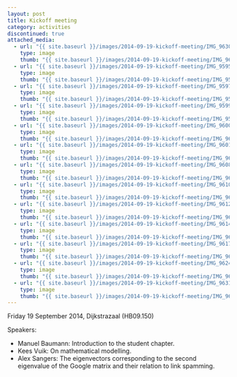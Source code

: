 ```yaml
---
layout: post
title: Kickoff meeting
category: activities
discontinued: true
attached_media:
  - url: "{{ site.baseurl }}/images/2014-09-19-kickoff-meeting/IMG_9630.jpg"
    type: image
    thumb: "{{ site.baseurl }}/images/2014-09-19-kickoff-meeting/IMG_9630-thumb.jpg"
  - url: "{{ site.baseurl }}/images/2014-09-19-kickoff-meeting/IMG_9595.jpg"
    type: image
    thumb: "{{ site.baseurl }}/images/2014-09-19-kickoff-meeting/IMG_9595-thumb.jpg"
  - url: "{{ site.baseurl }}/images/2014-09-19-kickoff-meeting/IMG_9597.jpg"
    type: image
    thumb: "{{ site.baseurl }}/images/2014-09-19-kickoff-meeting/IMG_9597-thumb.jpg"
  - url: "{{ site.baseurl }}/images/2014-09-19-kickoff-meeting/IMG_9599.jpg"
    type: image
    thumb: "{{ site.baseurl }}/images/2014-09-19-kickoff-meeting/IMG_9599-thumb.jpg"
  - url: "{{ site.baseurl }}/images/2014-09-19-kickoff-meeting/IMG_9600.jpg"
    type: image
    thumb: "{{ site.baseurl }}/images/2014-09-19-kickoff-meeting/IMG_9600-thumb.jpg"
  - url: "{{ site.baseurl }}/images/2014-09-19-kickoff-meeting/IMG_9601.jpg"
    type: image
    thumb: "{{ site.baseurl }}/images/2014-09-19-kickoff-meeting/IMG_9601-thumb.jpg"
  - url: "{{ site.baseurl }}/images/2014-09-19-kickoff-meeting/IMG_9608.jpg"
    type: image
    thumb: "{{ site.baseurl }}/images/2014-09-19-kickoff-meeting/IMG_9608-thumb.jpg"
  - url: "{{ site.baseurl }}/images/2014-09-19-kickoff-meeting/IMG_9610.jpg"
    type: image
    thumb: "{{ site.baseurl }}/images/2014-09-19-kickoff-meeting/IMG_9610-thumb.jpg"
  - url: "{{ site.baseurl }}/images/2014-09-19-kickoff-meeting/IMG_9612.jpg"
    type: image
    thumb: "{{ site.baseurl }}/images/2014-09-19-kickoff-meeting/IMG_9612-thumb.jpg"
  - url: "{{ site.baseurl }}/images/2014-09-19-kickoff-meeting/IMG_9614.jpg"
    type: image
    thumb: "{{ site.baseurl }}/images/2014-09-19-kickoff-meeting/IMG_9614-thumb.jpg"
  - url: "{{ site.baseurl }}/images/2014-09-19-kickoff-meeting/IMG_9617.jpg"
    type: image
    thumb: "{{ site.baseurl }}/images/2014-09-19-kickoff-meeting/IMG_9617-thumb.jpg"
  - url: "{{ site.baseurl }}/images/2014-09-19-kickoff-meeting/IMG_9624.jpg"
    type: image
    thumb: "{{ site.baseurl }}/images/2014-09-19-kickoff-meeting/IMG_9624-thumb.jpg"
  - url: "{{ site.baseurl }}/images/2014-09-19-kickoff-meeting/IMG_9631.jpg"
    type: image
    thumb: "{{ site.baseurl }}/images/2014-09-19-kickoff-meeting/IMG_9631-thumb.jpg"
---
```


Friday 19 September 2014, Dijkstrazaal (HB09.150)

Speakers:

* Manuel Baumann: Introduction to the student chapter.
* Kees Vuik: On mathematical modelling.
* Alex Sangers: The eigenvectors corresponding to the second eigenvalue of the
  Google matrix and their relation to link spamming.
